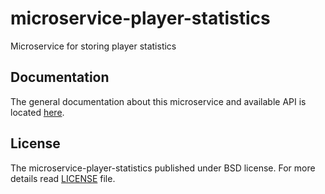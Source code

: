 # microservice-player-statistics
Microservice for storing player statistics

Documentation
-------------
The general documentation about this microservice and available API is located [here](https://github.com/OpenMatchmaking/documentation/blob/master/docs/components/player-statistics-microservice.md).

License
-------
The microservice-player-statistics published under BSD license. For more details read [LICENSE](https://github.com/OpenMatchmaking/microservice-player-statistics/blob/master/LICENSE) file.
